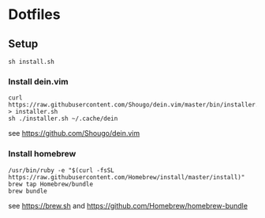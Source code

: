 # Dotfiles

## Setup

```
sh install.sh
```

### Install dein.vim
```
curl https://raw.githubusercontent.com/Shougo/dein.vim/master/bin/installer.sh > installer.sh
sh ./installer.sh ~/.cache/dein
```

see https://github.com/Shougo/dein.vim

### Install homebrew
```
/usr/bin/ruby -e "$(curl -fsSL https://raw.githubusercontent.com/Homebrew/install/master/install)"
brew tap Homebrew/bundle
brew bundle
```

see https://brew.sh and https://github.com/Homebrew/homebrew-bundle
